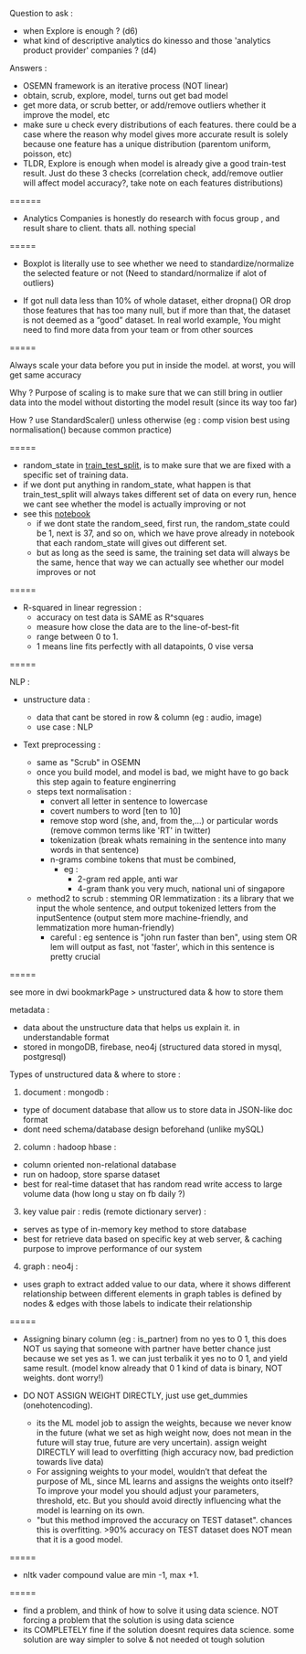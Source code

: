 Question to ask :

- when Explore is enough ? (d6)
- what kind of descriptive analytics do kinesso and those 'analytics product provider' companies ? (d4)

Answers :

- OSEMN framework is an iterative process (NOT linear)
- obtain, scrub, explore, model, turns out get bad model
- get more data, or scrub better, or add/remove outliers whether it improve the model, etc
- make sure u check every distributions of each features. there could be a case where the reason why model gives more accurate result is solely because one feature has a unique distribution (parentom uniform, poisson, etc)
- TLDR, Explore is enough when model is already give a good train-test result. Just do these 3 checks (correlation check, add/remove outlier will affect model accuracy?, take note on each features distributions)

======

- Analytics Companies is honestly do research with focus group , and result share to client. thats all. nothing special

=====

- Boxplot is literally use to see whether we need to standardize/normalize the selected feature or not (Need to standard/normalize if alot of outliers)

- If got null data less than 10% of whole dataset, either dropna() OR drop those features that has too many null, but if more than that, the dataset is not deemed as a “good” dataset. In real world example, You might need to find more data from your team or from other sources

=====

Always scale your data before you put in inside the model. at worst, you will get same accuracy

Why ?
Purpose of scaling is to make sure that we can still bring in outlier data into the model without distorting the model result (since its way too far)

How ?
use StandardScaler() unless otherwise (eg : comp vision best using normalisation() because common practice)

=====

- random_state in [train_test_split](https://scikit-learn.org/stable/modules/generated/sklearn.model_selection.train_test_split.html), is to make sure that we are fixed with a specific set of training data.
- if we dont put anything in random_state, what happen is that train_test_split will always takes different set of data on every run, hence we cant see whether the model is actually improving or not
- see this [notebook](https://github.com/dwihdyn/ds-exploration/blob/main/screenshots-samples-etc/random-seed-sample.ipynb)
  - if we dont state the random_seed, first run, the random_state could be 1, next is 37, and so on, which we have prove already in notebook that each random_state will gives out different set.
  - but as long as the seed is same, the training set data will always be the same, hence that way we can actually see whether our model improves or not

=====

- R-squared in linear regression :
  - accuracy on test data is SAME as R^squares
  - measure how close the data are to the line-of-best-fit
  - range between 0 to 1.
  - 1 means line fits perfectly with all datapoints, 0 vise versa

=====

NLP :

- unstructure data :

  - data that cant be stored in row & column (eg : audio, image)
  - use case : NLP

- Text preprocessing :
  - same as "Scrub" in OSEMN
  - once you build model, and model is bad, we might have to go back this step again to feature enginerring
  - steps text normalisation :
    - convert all letter in sentence to lowercase
    - covert numbers to word [ten to 10]
    - remove stop word (she, and, from the,...) or particular words (remove common terms like 'RT' in twitter)
    - tokenization (break whats remaining in the sentence into many words in that sentence)
    - n-grams combine tokens that must be combined,
      - eg :
        - 2-gram red apple, anti war
        - 4-gram thank you very much, national uni of singapore
  - method2 to scrub : stemming OR lemmatization : its a library that we input the whole sentence, and output tokenized letters from the inputSentence (output stem more machine-friendly, and lemmatization more human-friendly)
    - careful : eg sentence is "john run faster than ben", using stem OR lem will output as fast, not 'faster', which in this sentence is pretty crucial

=====

see more in dwi bookmarkPage > unstructured data & how to store them

metadata :

- data about the unstructure data that helps us explain it. in understandable format
- stored in mongoDB, firebase, neo4j (structured data stored in mysql, postgresql)

Types of unstructured data & where to store :

1. document : mongodb :

- type of document database that allow us to store data in JSON-like doc format
- dont need schema/database design beforehand (unlike mySQL)

2. column : hadoop hbase :

- column oriented non-relational database
- run on hadoop, store sparse dataset
- best for real-time dataset that has random read write access to large volume data (how long u stay on fb daily ?)

3. key value pair : redis (remote dictionary server) :

- serves as type of in-memory key method to store database
- best for retrieve data based on specific key at web server, & caching purpose to improve performance of our system

4. graph : neo4j :

- uses graph to extract added value to our data, where it shows different relationship between different elements in graph tables is defined by nodes & edges with those labels to indicate their relationship

=====

- Assigning binary column (eg : is_partner) from no yes to 0 1, this does NOT us saying that someone with partner have better chance just because we set yes as 1. we can just terbalik it yes no to 0 1, and yield same result. (model know already that 0 1 kind of data is binary, NOT weights. dont worry!)

- DO NOT ASSIGN WEIGHT DIRECTLY, just use get_dummies (onehotencoding).
  - its the ML model job to assign the weights, because we never know in the future (what we set as high weight now, does not mean in the future will stay true, future are very uncertain). assign weight DIRECTLY will lead to overfitting (high accuracy now, bad prediction towards live data)
  - For assigning weights to your model, wouldn’t that defeat the purpose of ML, since ML learns and assigns the weights onto itself? To improve your model you should adjust your parameters, threshold, etc. But you should avoid directly influencing what the model is learning on its own.
  - "but this method improved the accuracy on TEST dataset". chances this is overfitting. >90% accuracy on TEST dataset does NOT mean that it is a good model.

=====

- nltk vader compound value are min -1, max +1.

=====

- find a problem, and think of how to solve it using data science. NOT forcing a problem that the solution is using data science
- its COMPLETELY fine if the solution doesnt requires data science. some solution are way simpler to solve & not needed ot tough solution
